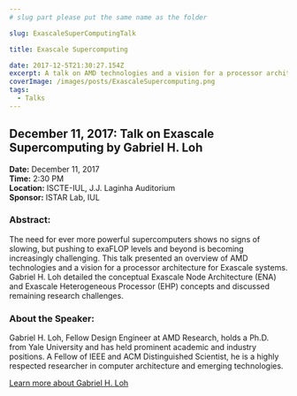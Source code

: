 ```yaml
---
# slug part please put the same name as the folder

slug: ExascaleSuperComputingTalk

title: Exascale Supercomputing

date: 2017-12-5T21:30:27.154Z
excerpt: A talk on AMD technologies and a vision for a processor architecture for Exascale systems
coverImage: /images/posts/ExascaleSupercomputing.png
tags:
  - Talks
---
```


## December 11, 2017: Talk on Exascale Supercomputing by Gabriel H. Loh

**Date:** December 11, 2017  
**Time:** 2:30 PM  
**Location:** ISCTE-IUL, J.J. Laginha Auditorium  
**Sponsor:** ISTAR Lab, IUL

### Abstract:

The need for ever more powerful supercomputers shows no signs of slowing, but pushing to exaFLOP levels and beyond is becoming increasingly challenging. This talk presented an overview of AMD technologies and a vision for a processor architecture for Exascale systems. Gabriel H. Loh detailed the conceptual Exascale Node Architecture (ENA) and Exascale Heterogeneous Processor (EHP) concepts and discussed remaining research challenges.

### About the Speaker:

Gabriel H. Loh, Fellow Design Engineer at AMD Research, holds a Ph.D. from Yale University and has held prominent academic and industry positions. A Fellow of IEEE and ACM Distinguished Scientist, he is a highly respected researcher in computer architecture and emerging technologies.

[Learn more about Gabriel H. Loh](https://speakers.acm.org/speakers/loh_4523)
